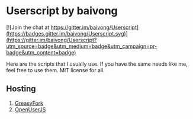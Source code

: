 # Userscript by baivong

[![Join the chat at https://gitter.im/baivong/Userscript](https://badges.gitter.im/baivong/Userscript.svg)](https://gitter.im/baivong/Userscript?utm_source=badge&utm_medium=badge&utm_campaign=pr-badge&utm_content=badge)

Here are the scripts that I usually use. If you have the same needs like me, feel free to use them. MIT license for all.

## Hosting

1. [GreasyFork](https://greasyfork.org/en/users/2590-baivong)
2. [OpenUserJS](https://openuserjs.org/users/baivong/scripts)
